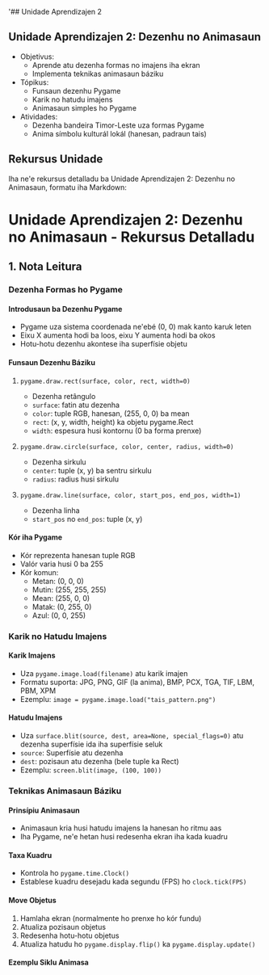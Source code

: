 '## Unidade Aprendizajen 2

## Unidade Aprendizajen 2: Dezenhu no Animasaun
- Objetivus:
  * Aprende atu dezenha formas no imajens iha ekran
  * Implementa teknikas animasaun báziku
- Tópikus:
  * Funsaun dezenhu Pygame
  * Karik no hatudu imajens
  * Animasaun simples ho Pygame
- Atividades:
  * Dezenha bandeira Timor-Leste uza formas Pygame
  * Anima símbolu kulturál lokál (hanesan, padraun tais)

## Rekursus Unidade

Iha ne'e rekursus detalladu ba Unidade Aprendizajen 2: Dezenhu no Animasaun, formatu iha Markdown:

# Unidade Aprendizajen 2: Dezenhu no Animasaun - Rekursus Detalladu

## 1. Nota Leitura

### Dezenha Formas ho Pygame

#### Introdusaun ba Dezenhu Pygame
- Pygame uza sistema coordenada ne'ebé (0, 0) mak kanto karuk leten
- Eixu X aumenta hodi ba loos, eixu Y aumenta hodi ba okos
- Hotu-hotu dezenhu akontese iha superfísie objetu

#### Funsaun Dezenhu Báziku
1. `pygame.draw.rect(surface, color, rect, width=0)`
   - Dezenha retângulo
   - `surface`: fatin atu dezenha
   - `color`: tuple RGB, hanesan, (255, 0, 0) ba mean
   - `rect`: (x, y, width, height) ka objetu pygame.Rect
   - `width`: espesura husi kontornu (0 ba forma prenxe)

2. `pygame.draw.circle(surface, color, center, radius, width=0)`
   - Dezenha sirkulu
   - `center`: tuple (x, y) ba sentru sirkulu
   - `radius`: radius husi sirkulu

3. `pygame.draw.line(surface, color, start_pos, end_pos, width=1)`
   - Dezenha linha
   - `start_pos` no `end_pos`: tuple (x, y)

#### Kór iha Pygame
- Kór reprezenta hanesan tuple RGB
- Valór varia husi 0 ba 255
- Kór komun:
  * Metan: (0, 0, 0)
  * Mutin: (255, 255, 255)
  * Mean: (255, 0, 0)
  * Matak: (0, 255, 0)
  * Azul: (0, 0, 255)

### Karik no Hatudu Imajens

#### Karik Imajens
- Uza `pygame.image.load(filename)` atu karik imajen
- Formatu suporta: JPG, PNG, GIF (la anima), BMP, PCX, TGA, TIF, LBM, PBM, XPM
- Ezemplu: `image = pygame.image.load("tais_pattern.png")`

#### Hatudu Imajens
- Uza `surface.blit(source, dest, area=None, special_flags=0)` atu dezenha superfísie ida iha superfísie seluk
- `source`: Superfísie atu dezenha
- `dest`: pozisaun atu dezenha (bele tuple ka Rect)
- Ezemplu: `screen.blit(image, (100, 100))`

### Teknikas Animasaun Báziku

#### Prinsípiu Animasaun
- Animasaun kria husi hatudu imajens la hanesan ho ritmu aas
- Iha Pygame, ne'e hetan husi redesenha ekran iha kada kuadru

#### Taxa Kuadru
- Kontrola ho `pygame.time.Clock()`
- Establese kuadru desejadu kada segundu (FPS) ho `clock.tick(FPS)`

#### Move Objetus
1. Hamlaha ekran (normalmente ho prenxe ho kór fundu)
2. Atualiza pozisaun objetus
3. Redesenha hotu-hotu objetus
4. Atualiza hatudu ho `pygame.display.flip()` ka `pygame.display.update()`

#### Ezemplu Siklu Animasa